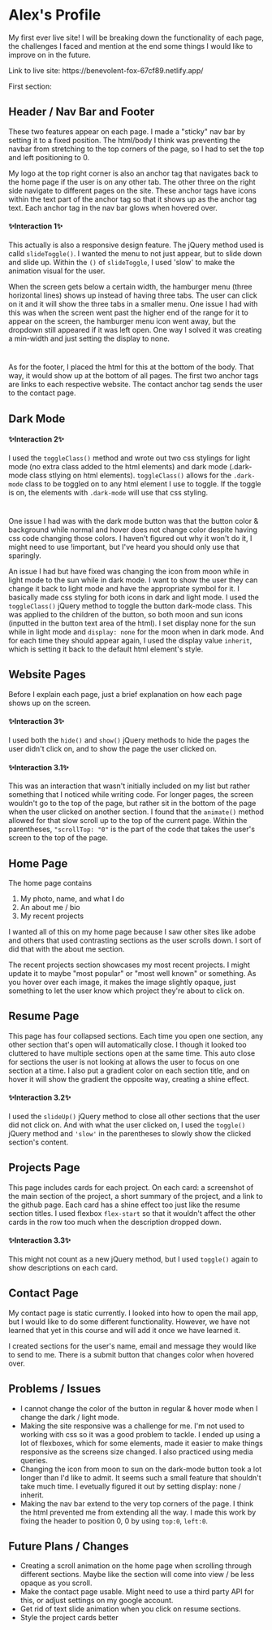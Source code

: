<h1>Alex's Profile</h1>

<p>My first ever live site! I will be breaking down the functionality of each page, the challenges I faced and mention at the end some things I would like to improve on in the future.</p>
<p>Link to live site: https://benevolent-fox-67cf89.netlify.app/</p>

First section:

<h2>Header / Nav Bar and Footer</h2>

<p>These two features appear on each page. I made a "sticky" nav bar by setting it to a fixed position. 
The html/body I think was preventing the navbar from stretching to the top corners of the page, so I had to set the top and left positioning to 0.</p>
<p>My logo at the top right corner is also an anchor tag that navigates back to the home page if the user is on any other tab. The other three on the 
right side navigate to different pages on the site. These anchor tags have icons within the text part of the anchor tag so that it shows up as the anchor tag text. 
Each anchor tag in the nav bar glows when hovered over. </p>

<h4>✨Interaction 1✨</h4>
<p>This actually is also a responsive design feature. The jQuery method used is calld <code>slideToggle()</code>. I wanted the menu to not just appear, but to slide down 
and slide up. Within the <code>()</code> of <code>slideToggle</code>, I used 'slow' to make the animation visual for the user. </p>

<p>When the screen gets below a certain width, the hamburger menu (three horizontal lines) shows up instead 
of having three tabs. The user can click on it and it will show the three tabs in a smaller menu. One issue I had with this was when the screen went past the 
higher end of the range for it to appear on the screen, the hamburger menu icon went away, but the dropdown still appeared if it was left open. 
One way I solved it was creating a min-width and just setting the display to none.</p>
<h1></h1>
<p>As for the footer, I placed the html for this at the bottom of the body. That way, it would show up at the bottom of all pages. The first two anchor tags 
are links to each respective website. The contact anchor tag sends the user to the contact page. </p>

<h2>Dark Mode</h2>
<h4>✨Interaction 2✨</h4>
<p>I used the <code>toggleClass()</code> method and wrote out two css stylings for light mode (no extra class added to the html elements) and dark mode (.dark-mode class stlying on html elements).
<code>toggleClass()</code> allows for the <code>.dark-mode</code> class to be toggled on to any html element I use to toggle. If the toggle is on, the elements with <code>.dark-mode</code> will use that css styling. 
</p>

<h1></h1>

<p>One issue I had was with the dark mode button was that the button color & background while normal and hover does not change color despite having css code changing those colors. 
I haven't figured out why it won't do it, I might need to use !important, but I've heard you should only use that sparingly.</p>
<p>An issue I had but have fixed was changing the icon from moon while in light mode to the sun while in dark mode. I want to show the user they can change it back to light mode and have the appropriate symbol for it. I basically made css styling for both icons in dark and light mode. I used the <code>toggleClass()</code> jQuery method to toggle the button dark-mode class. 
This was applied to the children of the button, so both moon and sun icons (inputted in the button text area of the html). I set display none for the sun while in light mode and <code>display: none</code> for the moon when in dark mode. And for each time they should appear again, I used the display value <code>inherit</code>, which is setting it back to the default html element's style.</p>

<h2>Website Pages</h2>
<p>Before I explain each page, just a brief explanation on how each page shows up on the screen.</p>

<h4>✨Interaction 3✨</h4>
<p>I used both the <code>hide()</code> and <code>show()</code> jQuery methods to hide the pages the user didn't click on, and to show the page the user clicked on. </p>

<h4>✨Interaction 3.1✨</h4>
<p>This was an interaction that wasn't initially included on my list but rather something that I noticed while writing code. For longer pages, 
the screen wouldn't go to the top of the page, but rather sit in the bottom of the page when the user clicked on another section. I found that the <code>animate()</code> method allowed for that slow scroll up to the top of the current page. Within the parentheses, <code>"scrollTop: "0"</code> is the part of the code that takes the user's screen to the top of the page. </p>

<h2>Home Page</h2>

<p>The home page contains</p>
<ol>
<li> My photo, name, and what I do </li>
<li> An about me / bio</li>
<li> My recent projects</li>
</ol>

<p>I wanted all of this on my home page because I saw other sites like adobe and others that used contrasting sections as the user scrolls down. I sort of did that 
with the about me section.</p>
<p>The recent projects section showcases my most recent projects. I might update it to maybe "most popular" or "most well known" or something. As you hover over each 
image, it makes the image slightly opaque, just something to let the user know which project they're about to click on.</p>
<p></p>

<h2>Resume Page</h2>
<p>This page has four collapsed sections. Each time you open one section, any other section that's open will automatically close. I though it looked too cluttered to have multiple sections open at the same time. This auto close for sections the user is not looking at allows the user to focus on one section at a time. I also put a gradient color on each section title, and on hover it will show the gradient the opposite way, creating a shine effect.</p>

<h4>✨Interaction 3.2✨</h4>
<p>I used the <code>slideUp()</code> jQuery method to close all other sections that the user did not click on. And with what the user clicked on, I used the <code>toggle()</code> jQuery method and <code>'slow'</code> in the parentheses to slowly show the clicked section's content. </p>

<h2>Projects Page</h2>

<p>This page includes cards for each project. On each card: a screenshot of the main section of the project, a short summary of the project, and a link to the github page.
Each card has a shine effect too just like the resume section titles. I used flexbox <code>flex-start</code> so that it wouldn't affect the other cards in the row too much when the description dropped down. </p>

<h4>✨Interaction 3.3✨</h4>
This might not count as a new jQuery method, but I used <code>toggle()</code> again to show descriptions on each card. 

<h2>Contact Page</h2>
<p>My contact page is static currently. I looked into how to open the mail app, but I would like to do some different functionality. However, we have not learned that yet in this course and will add it once we have learned it.</p>
<p>I created sections for the user's name, email and message they would like to send to me. There is a submit button that changes color when hovered over. </p>

<h2>Problems / Issues</h2>
<ul>
<li>I cannot change the color of the button in regular & hover mode when I change the dark / light mode. </li>
<li>Making the site responsive was a challenge for me. I'm not used to working with css so it was a good problem to tackle. I ended up using a lot of 
flexboxes, which for some elements, made it easier to make things responsive as the screens size changed. I also practiced using media queries.</li>
<li>Changing the icon from moon to sun on the dark-mode button took a lot longer than I'd like to admit. It seems such a small feature that shouldn't 
take much time. I evetually figured it out by setting display: none / inherit.</li>
<li>Making the nav bar extend to the very top corners of the page. I think the html prevented me from extending all the way. I made this work by fixing 
the header to position 0, 0 by using <code>top:0</code>, <code>left:0</code>.</li>
</ul>

<h2>Future Plans / Changes</h2>
<ul>
<li>Creating a scroll animation on the home page when scrolling through different sections. Maybe like the section will come into view / be less opaque as you scroll. </li>
<li>Make the contact page usable. Might need to use a third party API for this, or adjust settings on my google account.</li>
<li>Get rid of text slide animation when you click on resume sections.</li>
<li>Style the project cards better</li>
</ul>


